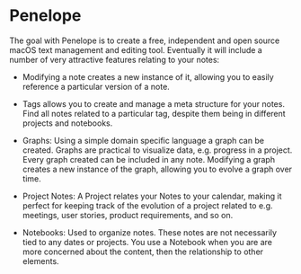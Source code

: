 # Penelope

The goal with Penelope is to create a free, independent and open source macOS text management and editing
tool. Eventually it will include a number of very attractive features relating to your notes:

* Modifying a note creates a new instance of it, allowing you to easily reference a
particular version of a note.

* Tags allows you to create and manage a meta structure for your notes. Find all notes related to a particular tag,
despite them being in different projects and notebooks.

* Graphs: Using a simple domain specific language a graph can be created. Graphs are practical to visualize data,
e.g. progress in a project. Every graph created can be included in any note. Modifying a graph creates a new instance
of the graph, allowing you to evolve a graph over time.

* Project Notes: A Project relates your Notes to your calendar, making it perfect for keeping track of the evolution
of a project related to e.g. meetings, user stories, product requirements, and so on.

* Notebooks: Used to organize notes. These notes are not necessarily tied to any dates or projects. You use a Notebook
when you are are more concerned about the content, then the relationship to other elements.
